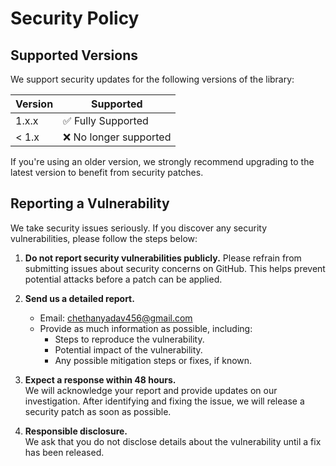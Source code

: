 # Security Policy

## Supported Versions
We support security updates for the following versions of the library:

| Version | Supported          |
| ------- | ------------------ |
| 1.x.x   | ✅ Fully Supported  |
| < 1.x   | ❌ No longer supported |

If you're using an older version, we strongly recommend upgrading to the latest version to benefit from security patches.

## Reporting a Vulnerability

We take security issues seriously. If you discover any security vulnerabilities, please follow the steps below:

1. **Do not report security vulnerabilities publicly.** Please refrain from submitting issues about security concerns on GitHub. This helps prevent potential attacks before a patch can be applied.
  
2. **Send us a detailed report.**  
   - Email: [chethanyadav456@gmail.com](mailto:chethanyadav456@gmail.com)  
   - Provide as much information as possible, including:
     - Steps to reproduce the vulnerability.
     - Potential impact of the vulnerability.
     - Any possible mitigation steps or fixes, if known.

3. **Expect a response within 48 hours.**  
   We will acknowledge your report and provide updates on our investigation. After identifying and fixing the issue, we will release a security patch as soon as possible.

4. **Responsible disclosure.**  
   We ask that you do not disclose details about the vulnerability until a fix has been released.
